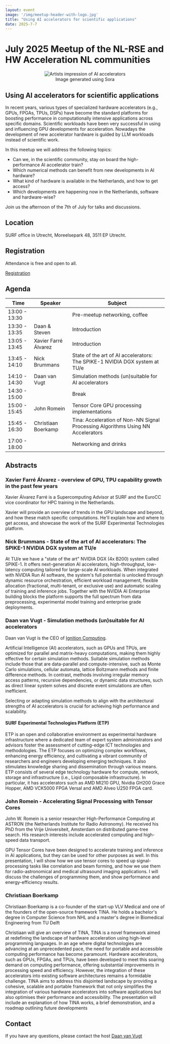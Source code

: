 ```yaml
---
layout: event
image: '/img/meetup-header-with-logo.jpg'
title: "Using AI accelerators for scientific applications"
date: 2025-7-7
---
```


# July 2025 Meetup of the NL-RSE and HW Acceleration NL communities
<!--break-->
<figure style="text-align:center">
    <img src="/img/meetups/ai-accel.png"
         alt="Artists impression of AI accelerators">
    <figcaption>Image generated using Sora 
    </figcaption>
</figure>

## Using AI accelerators for scientific applications
In recent years, various types of specialized hardware accelerators (e.g., GPUs, FPGAs, TPUs, DSPs) have become the standard platforms for boosting performance in computationally intensive applications across specific domains.
Scientific workloads have been very successful in using and influencing GPU developments for acceleration.
Nowadays the development of new accelerator hardware is guided by LLM workloads
instead of scientific work.

In this meetup we will address the following topics:

 * Can we, in the scientific community, stay on board the high-performance AI accelerator train?
 * Which numerical methods can benefit from new developments in AI hardware?
 * What kind of hardware is available in the Netherlands, and how to get access?
 * Which developments are happening now in the Netherlands, software and hardware-wise?

Join us the afternoon of the 7th of July for talks and discussions.

## Location
SURF office in Utrecht, Moreelsepark 48, 3511 EP Utrecht.

## Registration
Attendance is free and open to all.

<a class="btn btn-outline btn-md hover:bg-primary" href="">
Registration
</a>

## Agenda

| Time | Speaker | Subject |
| --- | ------------ | ------- |
| 13:00 - 13:30 | | Pre-meetup networking, coffee
| 13:30 - 13:35 | Daan & Steven | Introduction |
| 13:05 - 13:45 | Xavier Farré Álvarez | Introduction |
| 13:45 - 14:10 | Nick Brummans | State of the art of AI accelerators: The SPIKE-1 NVIDIA DGX system at TU/e |
| 14:10 - 14:30 | Daan van Vugt | Simulation methods (un)suitable for AI accelerators |
| 14:30 - 15:00 | | Break |
| 15:00 - 15:45 | John Romein | Tensor Core GPU processing implementations |
| 15:45 - 16:30 | Christiaan Boerkamp | Tina: Acceleration of Non-NN Signal Processing Algorithms Using NN Accelerators|
| 17:00 - 18:00 | | Networking and drinks |

## Abstracts

### Xavier Farré Álvarez - overview of GPU, TPU capability growth in the past few years
Xavier Álvarez Farré is a Supercomputing Advisor at SURF and the EuroCC vice coordinator for HPC training in the Netherlands.

Xavier will provide an overview of trends in the GPU landscape and beyond, and how these match specific computations. He'll explain how and where to get access, and showcase the work of the SURF Experimental Technologies platform.

### Nick Brummans - State of the art of AI accelerators: The SPIKE-1 NVIDIA DGX system at TU/e
At TU/e we have a "state of the art" NVIDIA DGX (4x B200) system called SPIKE-1. It offers next-generation AI accelerators, high-throughput, low-latency computing tailored for large-scale AI workloads. When integrated with NVIDIA Run AI software, the system's full potential is unlocked through dynamic resource orchestration, efficient workload management, flexible allocation (fractional, multi-tenant, or exclusive use) and automatic scaling of training and inference jobs. Together with the NVIDIA AI Enterprise building blocks the platform supports the full spectrum from data preprocessing,  experimental model training and enterprise grade deployments. 

### Daan van Vugt - Simulation methods (un)suitable for AI accelerators
Daan van Vugt is the CEO of [Ignition Computing](https://ignitioncomputing.com).

Artificial Intelligence (AI) accelerators, such as GPUs and TPUs, are optimized for parallel and matrix-heavy computations, making them highly effective for certain simulation methods. Suitable simulation methods include those that are data-parallel and compute-intensive, such as Monte Carlo simulations, cellular automata, lattice Boltzmann methods and finite difference methods. In contrast, methods involving irregular memory access patterns, recursive dependencies, or dynamic data structures, such as direct linear system solves and discrete event simulations are often inefficient.

Selecting or adapting simulation methods to align with the architectural strengths of AI accelerators is crucial for achieving high performance and scalability.

#### SURF Experimental Technologies Platform (ETP)
ETP is an open and collaborative environment as experimental hardware infrastructure where a dedicated team of expert system administrators and advisors foster the assessment of cutting-edge ICT technologies and methodologies. The ETP focuses on optimizing complex workflows, enhancing energy efficiency, and cultivating a vibrant community of researchers and engineers developing emerging techniques. It also stimulates knowledge sharing and dissemination through various means. 
ETP consists of several edge technology hardware for compute, network, storage and infrastructure (i.e., Liqid composable infrastructure). In particular, it has accelerators such as AMD MI210 GPU, Nvidia GH200 Grace Hopper, AMD VCK5000 FPGA Versal and AMD Alveo U250 FPGA card.


### John Romein - Accelerating Signal Processing with Tensor Cores
John W. Romein is a senior researcher High-Performance Computing at ASTRON (the Netherlands Institute for Radio Astronomy). He received his PhD from the Vrije Universiteit, Amsterdam on distributed game-tree search. His research interests include accelerated computing and high-speed data transport.

GPU Tensor Cores have been designed to accelerate training and inference in AI applications, but they can be used for other purposes as well.  In this presentation, I will show how we use tensor cores to speed up signal-processing tasks like correlation and beam forming, and how we use them for radio-astronomical and medical ultrasound imaging applications.  I will discuss the challenges of programming them, and show performance and energy-efficiency results.

### Christiaan Boerkamp
Christiaan Boerkamp is a co-founder of the start-up VLV Medical and one of the founders of the open-source framework TINA. He holds a bachelor's degree in Computer Science from NHL and a master's degree in Biomedical Engineering from TU Delft

Christiaan will give an overview of TINA, TINA is a novel framework aimed at redefining the landscape of hardware acceleration using high-level programming languages. In an age where digital technologies are advancing at an unprecedented pace, the need for portable and accessible computing performance has become paramount. Hardware accelerators, such as GPUs, FPGAs, and TPUs, have been developed to meet this soaring demand on computing performance, offering substantial improvements in processing speed and efficiency. However, the integration of these accelerators into existing software architectures remains a formidable challenge. TINA aims to address this disjointed landscape by providing a cohesive, scalable and portable framework that not only simplifies the integration of various hardware accelerators into software applications but also optimises their performance and accessibility. The presentation will include an explanation of how TINA works, a brief demonstration, and a roadmap outlining future developments



## Contact
If you have any questions, please contact the host [Daan van Vugt](mailto:dvanvugt@ignitioncomputing.com)
